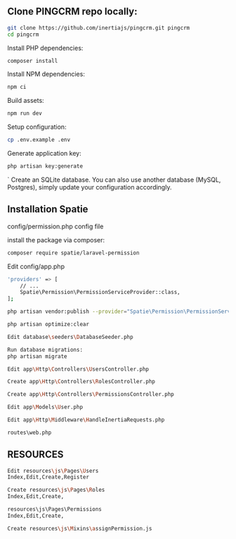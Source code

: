 ## Clone PINGCRM repo locally:

```sh
git clone https://github.com/inertiajs/pingcrm.git pingcrm
cd pingcrm
```
Install PHP dependencies:

```sh
composer install
```

Install NPM dependencies:
```sh
npm ci
```

Build assets:
```sh
npm run dev
```

Setup configuration:
```sh
cp .env.example .env
```

Generate application key:
```sh
php artisan key:generate
```
`
Create an SQLite database. You can also use another database (MySQL, Postgres), simply update your configuration accordingly.


## Installation Spatie

config/permission.php config file 

install the package via composer:
```sh
composer require spatie/laravel-permission
```

Edit config/app.php
```sh
'providers' => [
    // ...
    Spatie\Permission\PermissionServiceProvider::class,
];
```
```sh
php artisan vendor:publish --provider="Spatie\Permission\PermissionServiceProvider"
```
```sh
php artisan optimize:clear
```

```sh
Edit database\seeders\DatabaseSeeder.php
```
```sh
Run database migrations:
php artisan migrate
```

```sh
Edit app\Http\Controllers\UsersController.php
```
```sh
Create app\Http\Controllers\RolesController.php
```
```sh
Create app\Http\Controllers\PermissionsController.php
```
```sh
Edit app\Models\User.php
```
```sh
Edit app\Http\Middleware\HandleInertiaRequests.php
```
```sh
routes\web.php
```

## RESOURCES

```sh
Edit resources\js\Pages\Users
Index,Edit,Create,Register
```
```sh
Create resources\js\Pages\Roles
Index,Edit,Create,
```

```sh
resources\js\Pages\Permissions
Index,Edit,Create,
```

```sh
Create resources\js\Mixins\assignPermission.js
```

